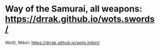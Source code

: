 # Way of the Samurai, all weapons: https://drrak.github.io/wots.swords/
WotS, Mikiri: https://drrak.github.io/wots.mikiri/
